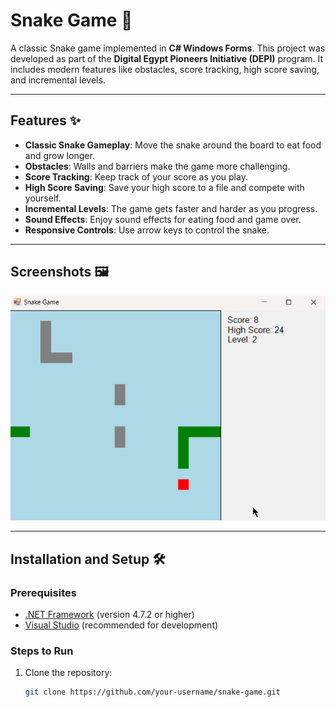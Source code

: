 # Snake Game 🐍

A classic Snake game implemented in **C# Windows Forms**. This project was developed as part of the **Digital Egypt Pioneers Initiative (DEPI)** program. It includes modern features like obstacles, score tracking, high score saving, and incremental levels.

---

## Features ✨
- **Classic Snake Gameplay**: Move the snake around the board to eat food and grow longer.
- **Obstacles**: Walls and barriers make the game more challenging.
- **Score Tracking**: Keep track of your score as you play.
- **High Score Saving**: Save your high score to a file and compete with yourself.
- **Incremental Levels**: The game gets faster and harder as you progress.
- **Sound Effects**: Enjoy sound effects for eating food and game over.
- **Responsive Controls**: Use arrow keys to control the snake.

---

## Screenshots 🖼️

![Game Screenshot](screenshot.png)  

---

## Installation and Setup 🛠️

### Prerequisites
- [.NET Framework](https://dotnet.microsoft.com/download/dotnet-framework) (version 4.7.2 or higher)
- [Visual Studio](https://visualstudio.microsoft.com/) (recommended for development)

### Steps to Run
1. Clone the repository:
   ```bash
   git clone https://github.com/your-username/snake-game.git

